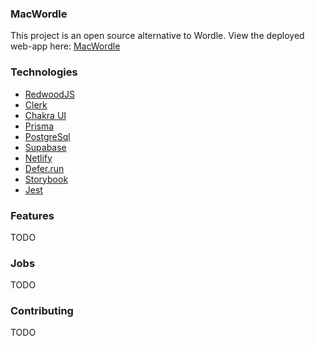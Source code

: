 ### MacWordle

This project is an open source alternative to Wordle.
View the deployed web-app here: [MacWordle](https://macwordle.com)

### Technologies
- [RedwoodJS](https://redwoodjs.com/)
- [Clerk](https://clerk.com/)
- [Chakra UI](https://chakra-ui.com/)
- [Prisma](https://www.prisma.io/)
- [PostgreSql](https://www.postgresql.org/)
- [Supabase](https://supabase.com/)
- [Netlify](https://www.netlify.com/)
- [Defer.run](https://www.defer.run/)
- [Storybook](https://storybook.js.org/)
- [Jest](https://jestjs.io/)

### Features
TODO

### Jobs
TODO

### Contributing
TODO
